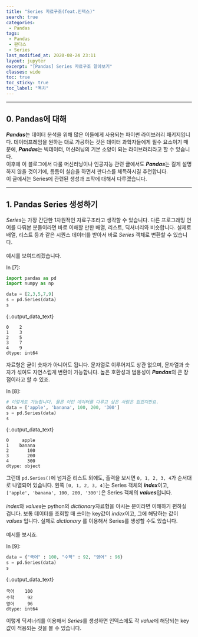 ```yaml
---
title: "Series 자료구조(feat.인덱스)"
search: true
categories:
 - Pandas
tags:
 - Pandas
 - 판다스
 - Series
last_modified_at: 2020-08-24 23:11
layout: jupyter
excerpt: "[Pandas] Series 자료구조 알아보기"
classes: wide
toc: true
toc_sticky: true
toc_label: "목차"
---
```


---
## 0. Pandas에 대해

***Pandas***는 데이터 분석을 위해 많은 이들에게 사용되는 파이썬 라이브러리 패키지입니다. 데이터프레임을 원하는 대로 가공하는 것은 데이터 과학자들에게 필수 요소이기 때문에, ***Pandas***는 빅데이터, 머신러닝의 기본 소양이 되는 라이브러리라고 할 수 있습니다. <br>이후에 이 블로그에서 다룰 머신러닝이나 인공지능 관련 글에서도 ***Pandas***는 길게 설명하지 않을 것이기에, 틈틈이 실습을 하면서 판다스를 체득하시길 추천합니다. <br>
이 글에서는 Series에 관련된 생성과 조작에 대해서 다루겠습니다.

---

## 1. Pandas Series 생성하기

*Series*는 가장 간단한 1차원적인 자료구조라고 생각할 수 있습니다. 다른 프로그래밍 언어를 다뤄본 분들이라면 바로 이해할 만한 배열, 리스트, 딕셔너리와 비슷합니다. 실제로 배열, 리스트 등과 같은 시퀀스 데이터를 받아서 바로 *Series* 객체로 변환할 수 있습니다. <br><br>
예시를 보여드리겠습니다. 

<div class="prompt input_prompt">
In&nbsp;[7]:
</div>

<div class="input_area" markdown="1">

```python
import pandas as pd
import numpy as np

data = [2,3,5,7,9]
s = pd.Series(data)
s
```

</div>




{:.output_data_text}

```
0    2
1    3
2    5
3    7
4    9
dtype: int64
```



자료형은 굳이 숫자가 아니어도 됩니다. 문자열로 이루어져도 상관 없으며, 문자열과 숫자가 섞여도 자연스럽게 변환이 가능합니다. 높은 호환성과 범용성이 ***Pandas***의 큰 장점이라고 할 수 있죠.

<div class="prompt input_prompt">
In&nbsp;[8]:
</div>

<div class="input_area" markdown="1">

```python
# 이렇게도 가능합니다. 물론 이런 데이터를 다루고 싶은 사람은 없겠지만요.
data = ['apple', 'banana', 100, 200, '300'] 
s = pd.Series(data)
s
```

</div>




{:.output_data_text}

```
0     apple
1    banana
2       100
3       200
4       300
dtype: object
```



그런데 `pd.Series()`에 넘겨준 리스트 외에도, 출력을 보시면 `0, 1, 2, 3, 4`가 순서대로 나열되어 있습니다. 왼쪽 `[0, 1, 2, 3, 4]`는 Series 객체의 ***index***이고, `['apple', 'banana', 100, 200, '300']`은 Series 객체의 ***values***입니다. 
<br><br>
*index*와 *values*는 python의 *dictionary*자료형을 아시는 분이라면 이해하기 편하실 겁니다. 보통 데이터를 조회할 때 쓰이는 key값이 *index*이고, 그에 해당하는 값이 *values* 입니다. 실제로 *dictionary* 를 이용해서 Series를 생성할 수도 있습니다.<br><br>
예시를 보시죠.

<div class="prompt input_prompt">
In&nbsp;[9]:
</div>

<div class="input_area" markdown="1">

```python
data = {"국어" : 100, "수학" : 92, "영어" : 96}
s = pd.Series(data)
s
```

</div>




{:.output_data_text}

```
국어    100
수학     92
영어     96
dtype: int64
```



이렇게 딕셔너리를 이용해서 *Series*를 생성하면 인덱스에도 각 *value*에 해당되는 key값이 적용되는 것을 볼 수 있습니다.

